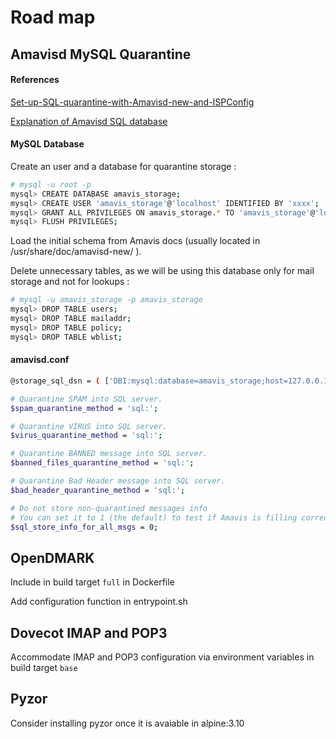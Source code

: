 # Road map

## Amavisd MySQL Quarantine

#### References

[Set-up-SQL-quarantine-with-Amavisd-new-and-ISPConfig](https://uname.pingveno.net/blog/index.php/post/2015/12/05/Set-up-SQL-quarantine-with-Amavisd-new-and-ISPConfig)

[Explanation of Amavisd SQL database](https://docs.iredmail.org/amavisd.sql.db.html)

#### MySQL Database
Create an user and a database for quarantine storage :
```bash
# mysql -u root -p
mysql> CREATE DATABASE amavis_storage;
mysql> CREATE USER 'amavis_storage'@'localhost' IDENTIFIED BY 'xxxx';
mysql> GRANT ALL PRIVILEGES ON amavis_storage.* TO 'amavis_storage'@'localhost';
mysql> FLUSH PRIVILEGES;
```
Load the initial schema from Amavis docs (usually located in /usr/share/doc/amavisd-new/ ).

Delete unnecessary tables, as we will be using this database only for mail storage and not for lookups :
```bash
# mysql -u amavis_storage -p amavis_storage
mysql> DROP TABLE users;
mysql> DROP TABLE mailaddr;
mysql> DROP TABLE policy;
mysql> DROP TABLE wblist;
```
#### amavisd.conf
```bash
@storage_sql_dsn = ( ['DBI:mysql:database=amavis_storage;host=127.0.0.1;port=3306', 'amavis_storage', 'xxxx'] );  # none, same, or separate database

# Quarantine SPAM into SQL server.
$spam_quarantine_method = 'sql:';

# Quarantine VIRUS into SQL server.
$virus_quarantine_method = 'sql:';

# Quarantine BANNED message into SQL server.
$banned_files_quarantine_method = 'sql:';

# Quarantine Bad Header message into SQL server.
$bad_header_quarantine_method = 'sql:';

# Do not store non-quarantined messages info
# You can set it to 1 (the default) to test if Amavis is filling correctly the tables maddr, msgs, and msgcrpt
$sql_store_info_for_all_msgs = 0;
```
## OpenDMARK

Include in build target `full` in Dockerfile

Add configuration function in entrypoint.sh

## Dovecot IMAP and POP3

Accommodate IMAP and POP3 configuration via environment variables in build target `base`

## Pyzor

Consider installing pyzor once it is avaiable in alpine:3.10
